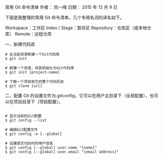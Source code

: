 <!--
 * @Author: 16651618507@163.com
 * @Date: 2023-12-14 19:39:48
 * @LastEditors: 16651618507@163.com
 * @LastEditTime: 2023-12-14 19:41:52
 * @FilePath: \myBaseFile\git\常用 Git 命令清单.md
 * @Description:
 *
-->

常用 Git 命令清单
作者： 阮一峰
日期： 2015 年 12 月 9 日

下面是我整理的常用 Git 命令清单。几个专用名词的译名如下。

Workspace：工作区
Index / Stage：暂存区
Repository：仓库区（或本地仓库）
Remote：远程仓库

一、新建代码库

```
# 在当前目录新建一个Git代码库
$ git init

# 新建一个目录，将其初始化为Git代码库
$ git init [project-name]

# 下载一个项目和它的整个代码历史
$ git clone [url]

```

二、配置
Git 的设置文件为.gitconfig，它可以在用户主目录下（全局配置），也可以在项目目录下（项目配置）。

```

# 显示当前的Git配置
$ git config --list

# 编辑Git配置文件
$ git config -e [--global]

# 设置提交代码时的用户信息
$ git config [--global] user.name "[name]"
$ git config [--global] user.email "[email address]"
```
